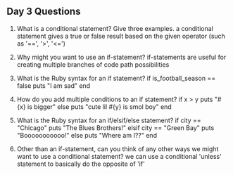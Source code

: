 ## Day 3 Questions

1. What is a conditional statement? Give three examples.
a conditional statement gives a true or false result based on the given operator (such as '==', '>', '<=')

1. Why might you want to use an if-statement?
if-statements are useful for creating multiple branches of code path possibilities

1. What is the Ruby syntax for an if statement?
if is_football_season == false
  puts "I am sad"
end

1. How do you add multiple conditions to an if statement?
if x > y
  puts "#{x} is bigger"
else
  puts "cute lil #{y} is smol boy"
end

1. What is the Ruby syntax for an if/elsif/else statement?
if city == "Chicago"
  puts "The Blues Brothers!"
elsif city == "Green Bay"
  puts "Booooooooooo!"
else
  puts "Where am I??"
end

1. Other than an if-statement, can you think of any other ways we might want to use a conditional statement?
we can use a conditional 'unless' statement to basically do the opposite of 'if'
